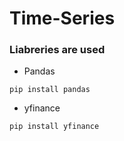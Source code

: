 # Time-Series

### Liabreries are used 

- Pandas
  
```
pip install pandas
```

- yfinance

```
pip install yfinance
```
  

